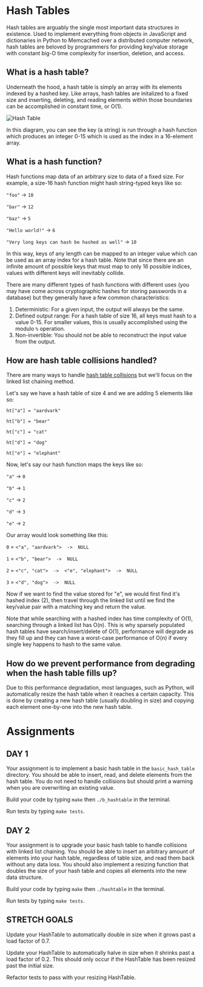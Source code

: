 <!-- Open PR -->

# Hash Tables

Hash tables are arguably the single most important data structures in existence. Used to implement everything from objects in JavaScript and dictionaries in Python to Memcached over a distributed computer network, hash tables are beloved by programmers for providing key/value storage with constant big-O time complexity for insertion, deletion, and access.

## What is a hash table?

Underneath the hood, a hash table is simply an array with its elements indexed by a hashed key. Like arrays, hash tables are initalized to a fixed size and inserting, deleting, and reading elements within those boundaries can be accomplished in constant time, or O(1).

![Hash Table](img/HashTableImage.png)

In this diagram, you can see the key (a string) is run through a hash function which produces an integer 0-15 which is used as the index in a 16-element array.

## What is a hash function?

Hash functions map data of an arbitrary size to data of a fixed size. For example, a size-16 hash function might hash string-typed keys like so:

`"foo"` -> `10`

`"bar"` -> `12`

`"baz"` -> `5`

`"Hello world!"` -> `6`

`"Very long keys can hash be hashed as well"` -> `10`

In this way, keys of any length can be mapped to an integer value which can be used as an array index for a hash table. Note that since there are an infinite amount of possible keys that must map to only 16 possible indices, values with different keys will inevitably collide.

There are many different types of hash functions with different uses (you may have come across cryptographic hashes for storing passwords in a database) but they generally have a few common characteristics:

1. Deterministic: For a given input, the output will always be the same.
2. Defined output range: For a hash table of size 16, all keys must hash to a value 0-15. For smaller values, this is usually accomplished using the modulo `%` operation.
3. Non-invertible: You should not be able to reconstruct the input value from the output.

## How are hash table collisions handled?

There are many ways to handle [hash table collisions](https://en.wikipedia.org/wiki/Hash_table#Collision_resolution) but we'll focus on the linked list chaining method.

Let's say we have a hash table of size 4 and we are adding 5 elements like so:

`ht["a"] = "aardvark"`

`ht["b"] = "bear"`

`ht["c"] = "cat"`

`ht["d"] = "dog"`

`ht["e"] = "elephant"`

Now, let's say our hash function maps the keys like so:

`"a"` -> `0`

`"b"` -> `1`

`"c"` -> `2`

`"d"` -> `3`

`"e"` -> `2`

Our array would look something like this:

`0` = `<"a", "aardvark">  ->  NULL`

`1` = `<"b", "bear">  ->  NULL`

`2` = `<"c", "cat">  ->  <"e", "elephant">  ->  NULL`

`3` = `<"d", "dog">  ->  NULL`

Now if we want to find the value stored for "e", we would first find it's hashed index (2), then travel through the linked list until we find the key/value pair with a matching key and return the value.

Note that while searching with a hashed index has time complexity of O(1), searching through a linked list has O(n). This is why sparsely populated hash tables have search/insert/delete of O(1), performance will degrade as they fill up and they can have a worst-case performance of O(n) if every single key happens to hash to the same value.

## How do we prevent performance from degrading when the hash table fills up?

Due to this performance degradation, most languages, such as Python, will automatically resize the hash table when it reaches a certain capacity. This is done by creating a new hash table (usually doubling in size) and copying each element one-by-one into the new hash table.


# Assignments


## DAY 1
Your assignment is to implement a basic hash table in the `basic_hash_table` directory. You should be able to insert, read, and delete elements from the hash table. You do not need to handle collisions but should print a warning when you are overwriting an existing value.

Build your code by typing `make` then `./b_hashtable` in the terminal.

Run tests by typing `make tests`.

## DAY 2
Your assignment is to upgrade your basic hash table to handle collisions with linked list chaining. You should be able to insert an arbitrary amount of elements into your hash table, regardless of table size, and read them back without any data loss. You should also implement a resizing function that doubles the size of your hash table and copies all elements into the new data structure.

Build your code by typing `make` then `./hashtable` in the terminal.

Run tests by typing `make tests`.

## STRETCH GOALS
Update your HashTable to automatically double in size when it grows past a load factor of 0.7.

Update your HashTable to automatically halve in size when it shrinks past a load factor of 0.2. This should only occur if the HashTable has been resized past the initial size.

Refactor tests to pass with your resizing HashTable.
